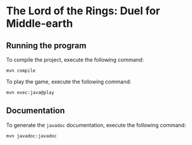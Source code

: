 # The Lord of the Rings: Duel for Middle-earth

## Running the program

To compile the project, execute the following command:

```shell
mvn compile
```

To play the game, execute the following command:

```shell
mvn exec:java@play
```

## Documentation

To generate the `javadoc` documentation, execute the following command:

```shell
mvn javadoc:javadoc
```